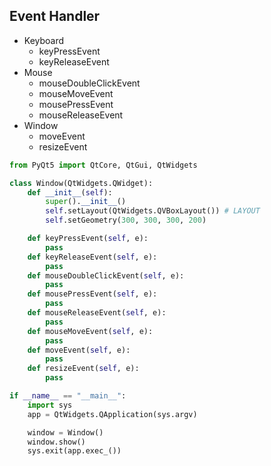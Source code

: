 ## Event Handler

- Keyboard
  - keyPressEvent
  - keyReleaseEvent
- Mouse
  - mouseDoubleClickEvent
  - mouseMoveEvent
  - mousePressEvent
  - mouseReleaseEvent
- Window
  - moveEvent
  - resizeEvent	

```python
from PyQt5 import QtCore, QtGui, QtWidgets

class Window(QtWidgets.QWidget):
    def __init__(self):
        super().__init__()
        self.setLayout(QtWidgets.QVBoxLayout()) # LAYOUT
        self.setGeometry(300, 300, 300, 200)

    def keyPressEvent(self, e):
        pass
    def keyReleaseEvent(self, e):
        pass
    def mouseDoubleClickEvent(self, e):
        pass
    def mousePressEvent(self, e):
        pass
    def mouseReleaseEvent(self, e):
        pass
    def mouseMoveEvent(self, e):
        pass
    def moveEvent(self, e):
        pass
    def resizeEvent(self, e):
        pass

if __name__ == "__main__":
    import sys
    app = QtWidgets.QApplication(sys.argv)

    window = Window()
    window.show()
    sys.exit(app.exec_())
```
